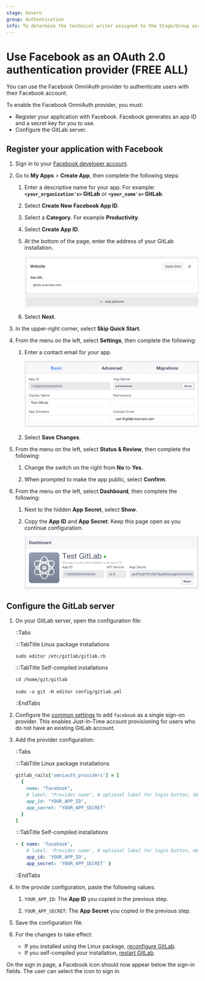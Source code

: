 ```yaml
---
stage: Govern
group: Authentication
info: To determine the technical writer assigned to the Stage/Group associated with this page, see https://about.gitlab.com/handbook/product/ux/technical-writing/#assignments
---
```


# Use Facebook as an OAuth 2.0 authentication provider **(FREE ALL)**

You can use the Facebook OmniAuth provider to authenticate users with their Facebook account.

To enable the Facebook OmniAuth provider, you must:

- Register your application with Facebook. Facebook generates an app ID and a secret key for you to use.
- Configure the GitLab server.

## Register your application with Facebook

1. Sign in to your [Facebook developer account](https://developers.facebook.com/).

1. Go to **My Apps** > **Create App**, then complete the following steps:

   1. Enter a descriptive name for your app. For example: **`<your_organization's>` GitLab** or **`<your_name's>` GitLab**.

   1. Select **Create New Facebook App ID**.

   1. Select a **Category**. For example **Productivity**.

   1. Select **Create App ID**.

   1. At the bottom of the page, enter the address of your GitLab installation.

      ![Facebook Website URL](img/facebook_website_url.png)

   1. Select **Next**.

1. In the upper-right corner, select **Skip Quick Start**.

1. From the menu on the left, select **Settings**, then complete the following:

   1. Enter a contact email for your app.

      ![Facebook App Settings](img/facebook_app_settings.png)

   1. Select **Save Changes**.

1. From the menu on the left, select **Status & Review**, then complete the following:

   1. Change the switch on the right from **No** to **Yes**.

   1. When prompted to make the app public, select **Confirm**.

1. From the menu on the left, select **Dashboard**, then complete the following:

   1. Next to the hidden **App Secret**, select **Show**.

   1. Copy the **App ID** and **App Secret**. Keep this page
      open as you continue configuration.

      ![Facebook API Keys](img/facebook_api_keys.png)

## Configure the GitLab server

1. On your GitLab server, open the configuration file:

   ::Tabs

   :::TabTitle Linux package installations

   ```shell
   sudo editor /etc/gitlab/gitlab.rb
   ```

   :::TabTitle Self-compiled installations

   ```shell
   cd /home/git/gitlab

   sudo -u git -H editor config/gitlab.yml
   ```

   ::EndTabs

1. Configure the [common settings](omniauth.md#configure-common-settings)
   to add `facebook` as a single sign-on provider. This enables Just-In-Time
   account provisioning for users who do not have an existing GitLab account.

1. Add the provider configuration:

   ::Tabs

   :::TabTitle Linux package installations

   ```ruby
   gitlab_rails['omniauth_providers'] = [
     {
       name: "facebook",
       # label: "Provider name", # optional label for login button, defaults to "Facebook"
       app_id: "YOUR_APP_ID",
       app_secret: "YOUR_APP_SECRET"
     }
   ]
   ```

   :::TabTitle Self-compiled installations

   ```yaml
   - { name: 'facebook',
       # label: 'Provider name', # optional label for login button, defaults to "Facebook"
       app_id: 'YOUR_APP_ID',
       app_secret: 'YOUR_APP_SECRET' }
   ```

   ::EndTabs

1. In the provide configuration, paste the following values:

   1. `YOUR_APP_ID`: The **App ID** you copied in the previous step.

   1. `YOUR_APP_SECRET`: The **App Secret** you copied in the previous step.

1. Save the configuration file.

1. For the changes to take effect:
   - If you installed using the Linux package, [reconfigure GitLab](../administration/restart_gitlab.md#reconfigure-a-linux-package-installation).
   - If you self-compiled your installation, [restart GitLab](../administration/restart_gitlab.md#self-compiled-installations).

On the sign in page, a Facebook icon should now appear below the sign-in fields.
The user can select the icon to sign in.
